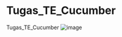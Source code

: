 # Tugas_TE_Cucumber
Tugas_TE_Cucumber
![image](https://github.com/user-attachments/assets/5ba3882c-4859-4fdd-9115-a98c00e8d6de)
